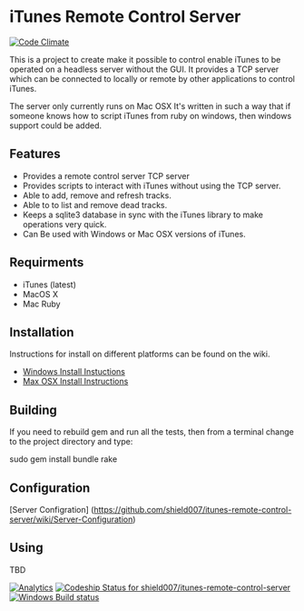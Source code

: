 # iTunes Remote Control Server 

[![Code Climate](https://codeclimate.com/repos/556c04cce30ba0663400c775/badges/0bcf2c1cf444e8650050/gpa.svg)](https://codeclimate.com/repos/556c04cce30ba0663400c775/feed)

This is a project to create make it possible to control enable iTunes to be operated 
on a headless server without the GUI. It provides a TCP server which can be connected 
to locally or remote by other applications to control iTunes.

The server only currently runs on Mac OSX It's written in such a way that if someone 
knows how to script iTunes from ruby on windows, then windows support could be added.

## Features

* Provides a remote control server TCP server
* Provides scripts to interact with iTunes without using the TCP server.
* Able to add, remove and refresh tracks.
* Able to to list and remove dead tracks.
* Keeps a sqlite3 database in sync with the iTunes library to make operations very quick.
* Can Be used with Windows or Mac OSX versions of iTunes.

## Requirments

* iTunes (latest)
* MacOS X
* Mac Ruby

## Installation

Instructions for install on different platforms can be found on the wiki.

* [Windows Install Instuctions](https://github.com/shield007/itunes-remote-control-server/wiki/Windows-Install-Instructions)
* [Max OSX Install Instructions](https://github.com/shield007/itunes-remote-control-server/wiki/Max-OSX-Install-Instructions)

## Building

If you need to rebuild gem and run all the tests, then from a terminal change to the project directory and type:

sudo gem install bundle
rake

## Configuration

[Server Configration] (https://github.com/shield007/itunes-remote-control-server/wiki/Server-Configuration)

## Using

TBD

[![Analytics](https://ga-beacon.appspot.com/UA-5774405-9/itunes-remote-control-server/Readme)](https://github.com/igrigorik/ga-beacon) [ ![Codeship Status for shield007/itunes-remote-control-server](https://codeship.com/projects/3f0d8e30-5066-0132-ad3b-661f60be2436/status)](https://codeship.com/projects/48011)
[![Windows Build status](https://ci.appveyor.com/api/projects/status/nq0vi687oc5fsw78?svg=true)](https://ci.appveyor.com/project/shield007/itunes-remote-control-server)
